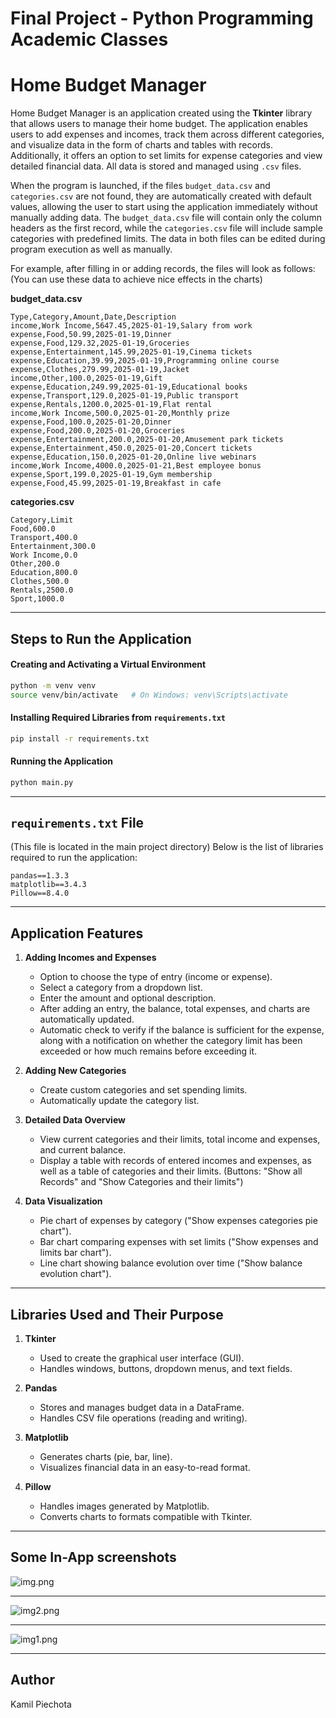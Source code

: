 # **Final Project - Python Programming Academic Classes**

# Home Budget Manager

Home Budget Manager is an application created using the **Tkinter** library that allows users to manage their home budget. The application enables users to add expenses and incomes, track them across different categories, and visualize data in the form of charts and tables with records. Additionally, it offers an option to set limits for expense categories and view detailed financial data. All data is stored and managed using `.csv` files.

When the program is launched, if the files `budget_data.csv` and `categories.csv` are not found, they are automatically created with default values, allowing the user to start using the application immediately without manually adding data. The `budget_data.csv` file will contain only the column headers as the first record, while the `categories.csv` file will include sample categories with predefined limits. The data in both files can be edited during program execution as well as manually.

For example, after filling in or adding records, the files will look as follows:
(You can use these data to achieve nice effects in the charts)

**budget_data.csv**
```plaintext
Type,Category,Amount,Date,Description
income,Work Income,5647.45,2025-01-19,Salary from work
expense,Food,50.99,2025-01-19,Dinner
expense,Food,129.32,2025-01-19,Groceries
expense,Entertainment,145.99,2025-01-19,Cinema tickets
expense,Education,39.99,2025-01-19,Programming online course
expense,Clothes,279.99,2025-01-19,Jacket
income,Other,100.0,2025-01-19,Gift
expense,Education,249.99,2025-01-19,Educational books
expense,Transport,129.0,2025-01-19,Public transport
expense,Rentals,1200.0,2025-01-19,Flat rental
income,Work Income,500.0,2025-01-20,Monthly prize
expense,Food,100.0,2025-01-20,Dinner
expense,Food,200.0,2025-01-20,Groceries
expense,Entertainment,200.0,2025-01-20,Amusement park tickets
expense,Entertainment,450.0,2025-01-20,Concert tickets
expense,Education,150.0,2025-01-20,Online live webinars
income,Work Income,4000.0,2025-01-21,Best employee bonus
expense,Sport,199.0,2025-01-19,Gym membership
expense,Food,45.99,2025-01-19,Breakfast in cafe
```

**categories.csv**
```plaintext
Category,Limit
Food,600.0
Transport,400.0
Entertainment,300.0
Work Income,0.0
Other,200.0
Education,800.0
Clothes,500.0
Rentals,2500.0
Sport,1000.0
```

---

## Steps to Run the Application

#### Creating and Activating a Virtual Environment
```bash
python -m venv venv
source venv/bin/activate   # On Windows: venv\Scripts\activate
```

#### Installing Required Libraries from `requirements.txt`
```bash
pip install -r requirements.txt
```

#### Running the Application
```bash
python main.py
```

---

## `requirements.txt` File

(This file is located in the main project directory)
Below is the list of libraries required to run the application:

```plaintext
pandas==1.3.3
matplotlib==3.4.3
Pillow==8.4.0
```

---

## Application Features

1. **Adding Incomes and Expenses**

   - Option to choose the type of entry (income or expense).
   - Select a category from a dropdown list.
   - Enter the amount and optional description.
   - After adding an entry, the balance, total expenses, and charts are automatically updated.
   - Automatic check to verify if the balance is sufficient for the expense, along with a notification on whether the category limit has been exceeded or how much remains before exceeding it.

2. **Adding New Categories**

   - Create custom categories and set spending limits.
   - Automatically update the category list.

3. **Detailed Data Overview**

   - View current categories and their limits, total income and expenses, and current balance.
   - Display a table with records of entered incomes and expenses, as well as a table of categories and their limits.
     (Buttons: "Show all Records" and "Show Categories and their limits")

4. **Data Visualization**

   - Pie chart of expenses by category ("Show expenses categories pie chart").
   - Bar chart comparing expenses with set limits ("Show expenses and limits bar chart").
   - Line chart showing balance evolution over time ("Show balance evolution chart").

---

## Libraries Used and Their Purpose

1. **Tkinter**

   - Used to create the graphical user interface (GUI).
   - Handles windows, buttons, dropdown menus, and text fields.

2. **Pandas**

   - Stores and manages budget data in a DataFrame.
   - Handles CSV file operations (reading and writing).

3. **Matplotlib**

   - Generates charts (pie, bar, line).
   - Visualizes financial data in an easy-to-read format.

4. **Pillow**

   - Handles images generated by Matplotlib.
   - Converts charts to formats compatible with Tkinter.
---

## Some In-App screenshots
![img.png](readme_screenshots/img.png)


---
![img2.png](readme_screenshots/img2.png)


---
![img1.png](readme_screenshots/img1.png)


---
## Author

Kamil Piechota

